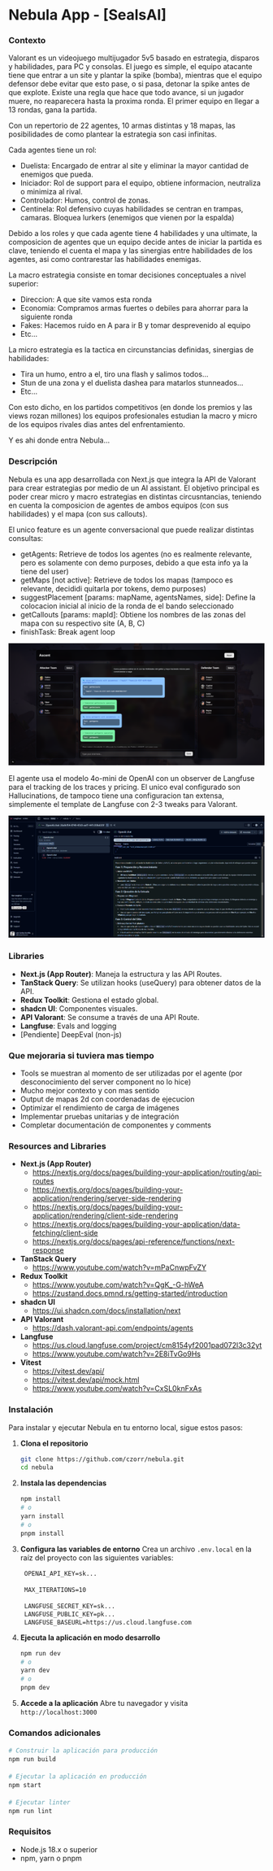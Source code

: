 # Nebula App - [SealsAI]

### Contexto
Valorant es un videojuego multijugador 5v5 basado en estrategia, disparos y habilidades, para PC y consolas.
El juego es simple, el equipo atacante tiene que entrar a un site y plantar la spike (bomba), mientras que el equipo defensor debe evitar que esto pase, o si pasa, detonar la spike antes de que explote.
Existe una regla que hace que todo avance, si un jugador muere, no reaparecera hasta la proxima ronda.
El primer equipo en llegar a 13 rondas, gana la partida.

Con un repertorio de 22 agentes, 10 armas distintas y 18 mapas, las posibilidades de como plantear la estrategia son casi infinitas.

Cada agentes tiene un rol:
- Duelista: Encargado de entrar al site y eliminar la mayor cantidad de enemigos que pueda.
- Iniciador: Rol de support para el equipo, obtiene informacion, neutraliza o minimiza al rival.
- Controlador: Humos, control de zonas.
- Centinela: Rol defensivo cuyas habilidades se centran en trampas, camaras. Bloquea lurkers (enemigos que vienen por la espalda)

Debido a los roles y que cada agente tiene 4 habilidades y una ultimate, la composicion de agentes que un equipo decide antes de iniciar la partida es clave, teniendo el cuenta el mapa y las sinergias entre habilidades de los agentes, asi como contrarestar las habilidades enemigas.

La macro estrategia consiste en tomar decisiones conceptuales a nivel superior: 
- Direccion: A que site vamos esta ronda
- Economia: Compramos armas fuertes o debiles para ahorrar para la siguiente ronda
- Fakes: Hacemos ruido en A para ir B y tomar desprevenido al equipo
- Etc...

La micro estrategia es la tactica en circunstancias definidas, sinergias de habilidades:
- Tira un humo, entro a el, tiro una flash y salimos todos...
- Stun de una zona y el duelista dashea para matarlos stunneados...
- Etc...

Con esto dicho, en los partidos competitivos (en donde los premios y las views rozan millones) los equipos profesionales estudian la macro y micro de los equipos rivales dias antes del enfrentamiento.

Y es ahi donde entra Nebula...

### Descripción
Nebula es una app desarrollada con Next.js que integra la API de Valorant para crear estrategias por medio de un AI assistant. El objetivo principal es poder crear micro y macro estrategias en distintas circusntancias, teniendo en cuenta la composicion de agentes de ambos equipos (con sus habilidades) y el mapa (con sus callouts).

El unico feature es un agente conversacional que puede realizar distintas consultas:
- getAgents: Retrieve de todos los agentes (no es realmente relevante, pero es solamente con demo purposes, debido a que esta info ya la tiene del user)
- getMaps [not active]: Retrieve de todos los mapas (tampoco es relevante, decididi quitarla por tokens, demo purposes)
- suggestPlacement [params: mapName, agentsNames, side]: Define la colocacion inicial al inicio de la ronda de el bando seleccionado
- getCallouts [params: mapId]: Obtiene los nombres de las zonas del mapa con su respectivo site (A, B, C)
- finishTask: Break agent loop

![nebula-app-chat-agent](./src/static/images/app1.png "Nebula App")

El agente usa el modelo 4o-mini de OpenAI con un observer de Langfuse para el tracking de los traces y pricing.
El unico eval configurado son Hallucinations, de tampoco tiene una configuracion tan extensa, simplemente el template de Langfuse con 2-3 tweaks para Valorant.

![langfuse-trace](./src/static/images/langfuse1.png "Langfuse Trace")

### Libraries
- **Next.js (App Router)**: Maneja la estructura y las API Routes.
- **TanStack Query**: Se utilizan hooks (useQuery) para obtener datos de la API.
- **Redux Toolkit**: Gestiona el estado global.
- **shadcn UI**: Componentes visuales.
- **API Valorant**: Se consume a través de una API Route.
- **Langfuse**: Evals and logging
- [Pendiente] DeepEval (non-js)

### Que mejoraria si tuviera mas tiempo
- Tools se muestran al momento de ser utilizadas por el agente (por desconocimiento del server component no lo hice)
- Mucho mejor contexto y con mas sentido
- Output de mapas 2d con coordenadas de ejecucion
- Optimizar el rendimiento de carga de imágenes
- Implementar pruebas unitarias y de integración
- Completar documentación de componentes y comments

### Resources and Libraries
- **Next.js (App Router)**
    - https://nextjs.org/docs/pages/building-your-application/routing/api-routes
    - https://nextjs.org/docs/pages/building-your-application/rendering/server-side-rendering
    - https://nextjs.org/docs/pages/building-your-application/rendering/client-side-rendering
    - https://nextjs.org/docs/pages/building-your-application/data-fetching/client-side
    - https://nextjs.org/docs/pages/api-reference/functions/next-response
- **TanStack Query**
    - https://www.youtube.com/watch?v=mPaCnwpFvZY
- **Redux Toolkit**
    - https://www.youtube.com/watch?v=QgK_-G-hWeA
    - https://zustand.docs.pmnd.rs/getting-started/introduction
- **shadcn UI**
    - https://ui.shadcn.com/docs/installation/next
- **API Valorant**
    - https://dash.valorant-api.com/endpoints/agents
- **Langfuse**
    - https://us.cloud.langfuse.com/project/cm8154yf2001pad072l3c32yt
    - https://www.youtube.com/watch?v=2E8iTvGo9Hs
- **Vitest**
    - https://vitest.dev/api/
    - https://vitest.dev/api/mock.html
    - https://www.youtube.com/watch?v=CxSL0knFxAs

### Instalación

Para instalar y ejecutar Nebula en tu entorno local, sigue estos pasos:

1. **Clona el repositorio**
   ```bash
   git clone https://github.com/czorr/nebula.git
   cd nebula
   ```

2. **Instala las dependencias**
   ```bash
   npm install
   # o
   yarn install
   # o
   pnpm install
   ```

3. **Configura las variables de entorno**
   Crea un archivo `.env.local` en la raíz del proyecto con las siguientes variables:
   ```
    OPENAI_API_KEY=sk...

    MAX_ITERATIONS=10

    LANGFUSE_SECRET_KEY=sk...
    LANGFUSE_PUBLIC_KEY=pk...
    LANGFUSE_BASEURL=https://us.cloud.langfuse.com
   ```

4. **Ejecuta la aplicación en modo desarrollo**
   ```bash
   npm run dev
   # o
   yarn dev
   # o
   pnpm dev
   ```

5. **Accede a la aplicación**
   Abre tu navegador y visita `http://localhost:3000`

### Comandos adicionales

```bash
# Construir la aplicación para producción
npm run build

# Ejecutar la aplicación en producción
npm start

# Ejecutar linter
npm run lint
```

### Requisitos
- Node.js 18.x o superior
- npm, yarn o pnpm

